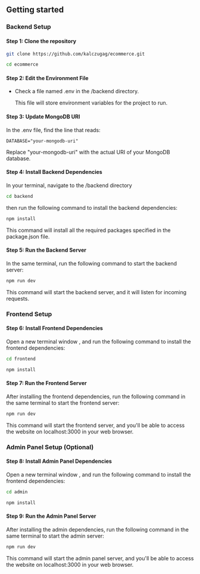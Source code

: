 ## Getting started

### Backend Setup

#### Step 1: Clone the repository

```bash
git clone https://github.com/kalczugag/ecommerce.git
```

```bash
cd ecommerce
```

#### Step 2: Edit the Environment File

-   Check a file named .env in the /backend directory.

    This file will store environment variables for the project to run.

#### Step 3: Update MongoDB URI

In the .env file, find the line that reads:

`DATABASE="your-mongodb-uri"`

Replace "your-mongodb-uri" with the actual URI of your MongoDB database.

#### Step 4: Install Backend Dependencies

In your terminal, navigate to the /backend directory

```bash
cd backend
```

then run the following command to install the backend dependencies:

```bash
npm install
```

This command will install all the required packages specified in the package.json file.

#### Step 5: Run the Backend Server

In the same terminal, run the following command to start the backend server:

```bash
npm run dev
```

This command will start the backend server, and it will listen for incoming requests.

### Frontend Setup

#### Step 6: Install Frontend Dependencies

Open a new terminal window , and run the following command to install the frontend dependencies:

```bash
cd frontend
```

```bash
npm install
```

#### Step 7: Run the Frontend Server

After installing the frontend dependencies, run the following command in the same terminal to start the frontend server:

```bash
npm run dev
```

This command will start the frontend server, and you'll be able to access the website on localhost:3000 in your web browser.

### Admin Panel Setup (Optional)

#### Step 8: Install Admin Panel Dependencies

Open a new terminal window , and run the following command to install the frontend dependencies:

```bash
cd admin
```

```bash
npm install
```

#### Step 9: Run the Admin Panel Server

After installing the admin dependencies, run the following command in the same terminal to start the admin server:

```bash
npm run dev
```

This command will start the admin panel server, and you'll be able to access the website on localhost:3000 in your web browser.
